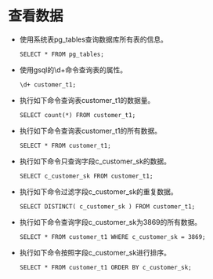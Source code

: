 # 查看数据

-   使用系统表pg\_tables查询数据库所有表的信息。

    ```
    SELECT * FROM pg_tables;
    ```

-   使用gsql的\\d+命令查询表的属性。

    ```
    \d+ customer_t1;
    ```

-   执行如下命令查询表customer\_t1的数据量。

    ```
    SELECT count(*) FROM customer_t1;
    ```

-   执行如下命令查询表customer\_t1的所有数据。

    ```
    SELECT * FROM customer_t1;
    ```

-   执行如下命令只查询字段c\_customer\_sk的数据。

    ```
    SELECT c_customer_sk FROM customer_t1;
    ```

-   执行如下命令过滤字段c\_customer\_sk的重复数据。

    ```
    SELECT DISTINCT( c_customer_sk ) FROM customer_t1;
    ```

-   执行如下命令查询字段c\_customer\_sk为3869的所有数据。

    ```
    SELECT * FROM customer_t1 WHERE c_customer_sk = 3869;
    ```

-   执行如下命令按照字段c\_customer\_sk进行排序。

    ```
    SELECT * FROM customer_t1 ORDER BY c_customer_sk;
    ```


